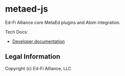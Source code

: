 # metaed-js

Ed-Fi Alliance core MetaEd plugins and Atom integration.

Tech Docs:

* [Developer documentation](https://techdocs.ed-fi.org/display/EDFIODS/MetaEd)

## Legal Information

Copyright (c) Ed-Fi Alliance, LLC
